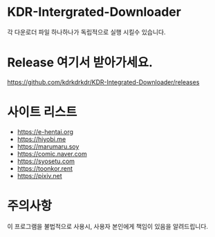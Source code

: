 # KDR-Intergrated-Downloader

각 다운로더 파일 하나하나가 독립적으로 실행 시킬수 있습니다.


# Release 여기서 받아가세요.

https://github.com/kdrkdrkdr/KDR-Integrated-Downloader/releases



# 사이트 리스트

- https://e-hentai.org
- https://hiyobi.me
- https://marumaru.soy
- https://comic.naver.com
- https://syosetu.com
- https://toonkor.rent
- https://pixiv.net


# 주의사항
이 프로그램을 불법적으로 사용시, 사용자 본인에게 책임이 있음을 알려드립니다.

